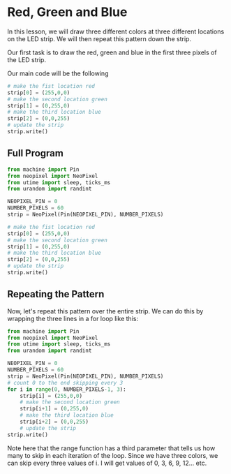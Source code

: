 # Red, Green and Blue

In this lesson, we will draw three different colors at three different locations on the LED strip.  We will then repeat this pattern down the strip.

Our first task is to draw the red, green and blue in the first three pixels of the LED strip.

Our main code will be the following

```python
# make the fist location red
strip[0] = (255,0,0)
# make the second location green
strip[1] = (0,255,0)
# make the third location blue
strip[2] = (0,0,255)
# update the strip
strip.write()
```

## Full Program

```python
from machine import Pin
from neopixel import NeoPixel
from utime import sleep, ticks_ms
from urandom import randint

NEOPIXEL_PIN = 0
NUMBER_PIXELS = 60
strip = NeoPixel(Pin(NEOPIXEL_PIN), NUMBER_PIXELS)

# make the fist location red
strip[0] = (255,0,0)
# make the second location green
strip[1] = (0,255,0)
# make the third location blue
strip[2] = (0,0,255)
# update the strip
strip.write()
```

## Repeating the Pattern

Now, let's repeat this pattern over the entire strip.  We can do this by wrapping the three lines in a for loop like this:

```python
from machine import Pin
from neopixel import NeoPixel
from utime import sleep, ticks_ms
from urandom import randint

NEOPIXEL_PIN = 0
NUMBER_PIXELS = 60
strip = NeoPixel(Pin(NEOPIXEL_PIN), NUMBER_PIXELS)
# count 0 to the end skipping every 3
for i in range(0, NUMBER_PIXELS-1, 3):
    strip[i] = (255,0,0)
    # make the second location green
    strip[i+1] = (0,255,0)
    # make the third location blue
    strip[i+2] = (0,0,255)
    # update the strip
strip.write()
```

Note here that the range function has a third parameter that tells us how many to skip in each iteration of the loop.  Since we have three colors, we can skip every three values of i.  I will get values of 0, 3, 6, 9, 12... etc.